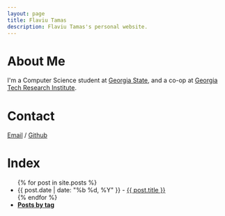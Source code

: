 ```yaml
---
layout: page
title: Flaviu Tamas
description: Flaviu Tamas's personal website.
---
```


# About Me

I'm a Computer Science student at [Georgia State][gsu], and a co-op at [Georgia
Tech Research Institute][gtri].

[micromeritics]: http://www.micromeritics.com/
[gtri]: https://gtri.gatech.edu/
[resume]: https://drive.google.com/open?id=0B1lFilx0211ITmZEa1gyZy1sVjA
[gsu]: http://www.gsu.edu/

# Contact
[Email][] / [Github][]

[Github]: https://github.com/flaviut/
[Email]: mailto:me@flaviutamas.com

# Index
<ul>
{% for post in site.posts %}
  <li>{{ post.date | date: "%b %d, %Y" }} - <a href="{{ post.url }}">{{ post.title }}</a></li>
{% endfor %}
  <li><span style="font-weight: bold"><a href="/tags">Posts by tag</a></span></li>
</ul>

